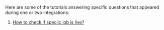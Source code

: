 Here are some of the tutorials answering specific questions that appeared during one or two integrations:

1. <a href="https://github.com/oneworldmarket/idibu-api/blob/master/webservices/FAQ/live_job.md">How to check if speciic job is live?</a>
